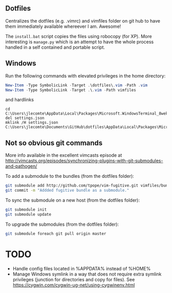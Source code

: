 Dotfiles
--------

Centralizes the dotfiles (e.g. .vimrc) and vimfiles folder on git hub to 
have them immediately available whereever I am. Awesome!

The `install.bat` script copies the files using robocopy (for XP). More 
interesting is `manage.py` which is an attempt to have the whole process
handled in a self contained and portable script.


Windows
-------

Run the following commands with elevated privileges in the home directory:
```powershell
New-Item -Type SymbolicLink -Target .\dotfiles\.vim -Path .vim
New-Item -Type SymbolicLink -Target .\.vim -Path vimfiles
```

and hardlinks
```dos
cd C:\Users\jlecomte\AppData\Local\Packages\Microsoft.WindowsTerminal_8wekyb3d8bbwe\LocalState\
del settings.json
mklink /H settings.json C:\Users\jlecomte\Documents\GitHub\dotfiles\AppData\Local\Packages\Microsoft.WindowsTerminal_8wekyb3d8bbwe\LocalState\settings.json
```


Not so obvious git commands
---------------------------

More info available in the excellent vimcasts episode at
http://vimcasts.org/episodes/synchronizing-plugins-with-git-submodules-and-pathogen/


To add a submodule to the bundles (from the dotfiles folder):

```bash
git submodule add http://github.com/tpope/vim-fugitive.git vimfiles/bundle/fugitive
git commit -m "Addded fugitive bundle as a submodule."
```

To sync the submodule on a new host (from the dotfiles folder):

```bash
git submodule init
git submodule update
```

To upgrade the submodules (from the dotfiles folder):

```bash
git submodule foreach git pull origin master
```

TODO
====

- Handle config files located in %APPDATA% instead of %HOME%
- Manage Windows symlink in a way that does not require extra symlink privileges (junction for directories and copy for files). See https://cygwin.com/cygwin-ug-net/using-cygwinenv.html


